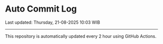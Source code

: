 # Auto Commit Log

Last updated: Thursday, 21-08-2025 10:03 WIB

---

This repository is automatically updated every 2 hour using GitHub Actions.
